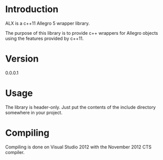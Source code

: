 <h1>Introduction</h1>

ALX is a c++11 Allegro 5 wrapper library.

The purpose of this library is to provide c++ wrappers for Allegro objects 
using the features provided by c++11.

<h1>Version</h1>

0.0.0.1

<h1>Usage</h1>

The library is header-only. Just put the contents of the include directory
somewhere in your project.

<h1>Compiling</h1>

Compiling is done on Visual Studio 2012 with the November 2012 CTS compiler.

